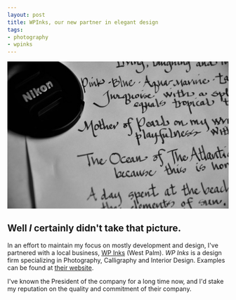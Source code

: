 ```yaml
--- 
layout: post
title: WPInks, our new partner in elegant design
tags:
- photography
- wpinks
---
```


![WP Inks](/images/assets/wpinks.JPG "WP Inks") 

## Well *I* certainly didn't take that picture. ##

In an effort to maintain my focus on mostly development and design, I've partnered with a local business, <a href="http://wpinks.com">WP Inks</a> (West Palm). <em>WP Inks</em> is a design firm specializing in Photography, Calligraphy and Interior Design. Examples can be found at <a href="http://wpinks.com">their website</a>. 

I've known the President of the company for a long time now, and I'd stake my reputation on the quality and commitment of their company.

